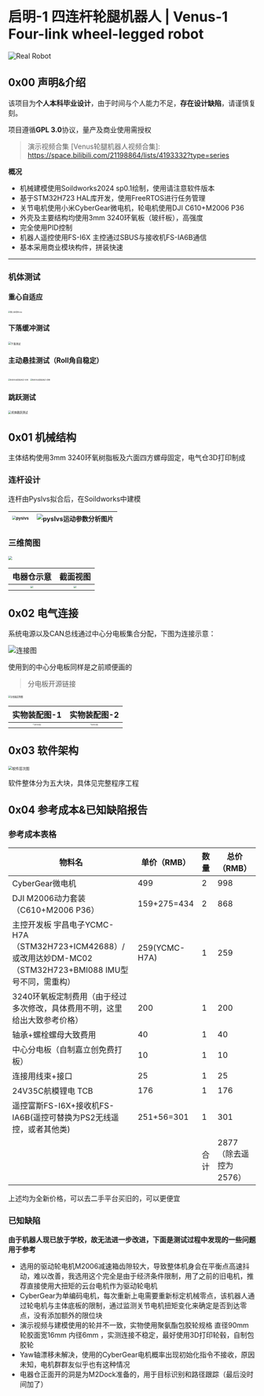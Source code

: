 # 启明-1 四连杆轮腿机器人 | Venus-1  Four-link wheel-legged robot

<img src=".\3.Docs & Pic\cover.jpg" alt="Real Robot"  />

## 0x00 声明&介绍

该项目为**个人本科毕业设计**，由于时间与个人能力不足，**存在设计缺陷**，请谨慎复刻。

项目遵循**GPL 3.0**协议，量产及商业使用需授权

> 演示视频合集
>[Venus轮腿机器人视频合集]: https://space.bilibili.com/21198864/lists/4193332?type=series
> 



**概况**

- 机械建模使用Soildworks2024 sp0.1绘制，使用请注意软件版本
- 基于STM32H723 HAL库开发，使用FreeRTOS进行任务管理
- 关节电机使用小米CyberGear微电机，轮电机使用DJI C610+M2006 P36
- 外壳及主要结构均使用3mm 3240环氧板（玻纤板），高强度
- 完全使用PID控制
- 机器人遥控使用FS-I6X 主控通过SBUS与接收机FS-IA6B通信
- 基本采用商业模块构件，拼装快速



------



### 机体测试

#### 重心自适应

<img src=".\3.Docs & Pic\最终测试插图\重心自适应new.jpg" alt="重心自适应new" style="zoom:25%;" />

#### 下落缓冲测试

<img src=".\3.Docs & Pic\最终测试插图\下落测试.jpg" alt="下落测试" style="zoom:35%;" />

#### 主动悬挂测试（Roll角自稳定）

<img src=".\3.Docs & Pic\最终测试插图\机体主动悬挂测试-左侧.jpg" alt="机体主动悬挂测试-左侧" style="zoom:25%;" />

<img src=".\3.Docs & Pic\最终测试插图\机体主动悬挂测试-前侧.jpg" alt="机体主动悬挂测试-前侧" style="zoom:25%;" />

#### 跳跃测试

<img src=".\3.Docs & Pic\最终测试插图\机体跳跃测试.jpg" alt="机体跳跃测试" style="zoom: 40%;" />



## 0x01 机械结构

主体结构使用3mm 3240环氧树脂板及六面四方螺母固定，电气仓3D打印制成

### 连杆设计

连杆由Pyslvs拟合后，在Soildworks中建模

> [Pyslvs官网]: https://pyslvs-ui.readthedocs.io/en/stable/

| <img src=".\3.Docs & Pic\机械部分插图\pyslvs.png" alt="pyslvs" style="zoom:50%;" /> | <img src=".\3.Docs & Pic\机械部分插图\pyslvs运动参数分析图片.png" alt="pyslvs运动参数分析图片" style="zoom: 80%;" /> |
| ------------------------------------------------------------ | ------------------------------------------------------------ |



### 三维简图



<img src=".\3.Docs & Pic\机械部分插图\车体简图.bmp" style="zoom:50%;" />



|                          电器仓示意                          |                           截面视图                           |
| :----------------------------------------------------------: | :----------------------------------------------------------: |
| <img src=".\3.Docs & Pic\机械部分插图\电气仓.bmp" style="zoom: 33%;" /> | <img src=".\3.Docs & Pic\机械部分插图\机体截面图.bmp" style="zoom: 33%;" /> |



## 0x02 电气连接

系统电源以及CAN总线通过中心分电板集合分配，下图为连接示意：

<img src="C:\Users\zhang\Desktop\四连杆轮腿机器人开源\3.Docs & Pic\软硬件部分插图\连接图.png" alt="连接图"  />



使用到的中心分电板同样是之前顺便画的

>分电板开源链接
>
>[XT60/XT30分电板 | CAN Bus分线板]: https://oshwhub.com/marktracker/xt60-xt30-fen-dian-ban-can-fen-xian-ban

<img src=".\3.Docs & Pic\最终测试插图\分线板实物图.jpeg" alt="分线板实物图" style="zoom: 30%;" />



|                         实物装配图-1                         |                         实物装配图-2                         |
| :----------------------------------------------------------: | :----------------------------------------------------------: |
| <img src="C:\Users\zhang\Desktop\四连杆轮腿机器人开源\3.Docs & Pic\最终测试插图\最终测试插图.jpeg" alt="最终测试插图" style="zoom: 15%;" /> | <img src=".\3.Docs & Pic\最终测试插图\最终测试插图.jpg" alt="最终测试插图" style="zoom:15%;" /> |



## 0x03 软件架构

<img src=".\3.Docs & Pic\软硬件部分插图\软件层次图.png" alt="软件层次图" style="zoom:50%;" />

软件整体分为五大块，具体见完整程序工程



## 0x04 参考成本&已知缺陷报告

### 参考成本表格

| 物料名                                                       | 单价（RMB）   | 数量 | 总价（RMB）            |
| ------------------------------------------------------------ | ------------- | ---- | ---------------------- |
| CyberGear微电机                                              | 499           | 2    | 998                    |
| DJI M2006动力套装（C610+M2006 P36）                          | 159+275=434   | 2    | 868                    |
| 主控开发板 宇昌电子YCMC-H7A（STM32H723+ICM42688）/或改用达妙DM-MC02（STM32H723+BMI088 IMU型号不同，需重构） | 259(YCMC-H7A) | 1    | 259                    |
| 3240环氧板定制费用（由于经过多次修改，具体费用不明，这里给出大致参考价格） | 200           | 1    | 200                    |
| 轴承+螺栓螺母大致费用                                        | 40            | 1    | 40                     |
| 中心分电板（自制嘉立创免费打板）                             | 10            | 1    | 10                     |
| 连接用线束+接口                                              | 25            | 1    | 25                     |
| 24V35C航模锂电 TCB                                           | 176           | 1    | 176                    |
| 遥控富斯FS-I6X+接收机FS-IA6B(遥控可替换为PS2无线遥控，或者其他类) | 251+56=301    | 1    | 301                    |
|                                                              |               | 合计 | 2877（除去遥控为2576） |

上述均为全新价格，可以去二手平台买旧的，可以更便宜



### 已知缺陷

**由于机器人现已放于学校，故无法进一步改进，下面是测试过程中发现的一些问题用于参考**

- 选用的驱动轮电机M2006减速箱齿隙较大，导致整体机身会在平衡点高速抖动，难以改善，我选用这个完全是由于经济条件限制，用了之前的旧电机，推荐直接使用大扭矩的云台电机作为驱动轮电机
- CyberGear为单编码电机，每次重新上电需要重新标定机械零点，该机器人通过轮电机与主体底板的限制，通过监测关节电机扭矩变化来确定是否到达零点，没有添加额外的限位块
- 演示视频与建模使用的轮并不一致，实物使用聚氨酯包胶轮规格 直径90mm 轮胶面宽16mm 内径6mm ，实测连接不稳定，最好使用3D打印轮毂，自制包胶轮
- Yaw轴漂移未解决，使用的CyberGear电机概率出现初始化指令不接收，原因未知，电机群群友似乎也有这种情况
- 电器仓正面开的洞是为M2Dock准备的，用于目标识别和路径跟踪（最后没时间加了）













